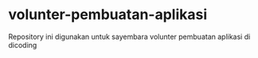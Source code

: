 # volunter-pembuatan-aplikasi
Repository ini digunakan untuk sayembara volunter pembuatan aplikasi di dicoding
